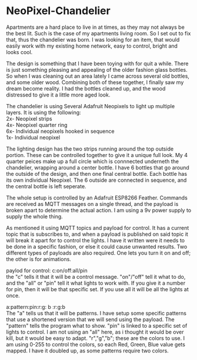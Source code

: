 # NeoPixel-Chandelier
Apartments are a hard place to live in at times, as they may not always be the best lit.  Such is the case of my apartments living room.  So I set out to fix that, thus the chandelier was born.  I was looking for an item, that would easily work with my existing home network, easy to control, bright and looks cool.  

The design is something that I have been toying with for quit a while.  There is just something pleasing and appealing of the older fashion glass bottles.  So when I was cleaning out an area lately I came across several old bottles, and some older wood.  Combining both of these together, I finally saw my dream become reality.  I had the bottles cleaned up, and the wood distressed to give it a little more aged look.

The chandelier is using Several Adafruit Neopixels to light up multiple layers.  It is using the following:<br>
2x- Neopixel strips<br>
4x- Neopixel quarter ring<br>
6x- Individual neopixels hooked in sequence<br>
1x- Individual neopixel<br>

The lighting design has the two strips running around the top outside portion.  These can be controlled together to give it a unique full look.  My 4 quarter peices make up a full circle which is connnected underneth the chandelier, wrapping around a center bottle.  I have 6 bottles that go around the outside of the design, and then one final central bottle.  Each bottle has its own individual Neopixel.  The 6 outside are connected in sequence, and the central bottle is left seperate.

The whole setup is controlled by an Adafruit ESP8266 Feather.  Commands are received as MQTT messages on a single thread, and the payload is broken apart to determine the actual action.  I am using a 9v power supply to supply the whole thing.

As mentioned it using MQTT topics and payload for control.  It has a current topic that is subscribes to, and when a payload is published on said topic it will break it apart for to control the lights.  I have it written were it needs to be done in a specific fashion, or else it could cause unwanted results.  Two different types of payloads are also required.  One lets you turn it on and off; the other is for animations.

paylod for control:
c:on/off:all/pin<br>
the "c" tells it that it will be a control message.  "on"/"off" tell it what to do, and the "all" or "pin" tell it what lights to work with.  If you give it a number for pin, then it will be that specific set.  If you use all it will be all the lights at once.

a:pattern:pin:r:g: b :r:g:b <br>
The "a" tells us that it will be patterns.  I have setup some specific patterns that use a shortened version that we will send using the payload.  The "pattern" tells the program what to show.  "pin" is linked to a specific set of lights to control.  I am not using an "all" here, as i thought it would be over kill, but it would be easy to adapt. "r","g","b"; these are the colors to use.  I am using 0-255 to control the colors, so each Red, Green, Blue value gets mapped.  I have it doubled up, as some patterns require two colors.  
